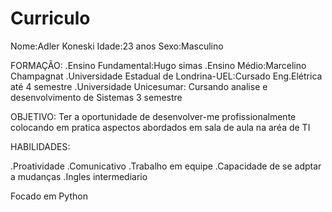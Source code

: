 # Curriculo

Nome:Adler Koneski
Idade:23 anos
Sexo:Masculino

FORMAÇÃO:
.Ensino Fundamental:Hugo simas 
.Ensino Médio:Marcelino Champagnat
.Universidade Estadual de Londrina-UEL:Cursado Eng.Elétrica até 4 semestre
.Universidade Unicesumar: Cursando analise e desenvolvimento de Sistemas 3 semestre

OBJETIVO:
Ter a oportunidade de desenvolver-me profissionalmente colocando em pratica aspectos abordados em sala de aula na aréa de TI

HABILIDADES:

.Proatividade
.Comunicativo
.Trabalho em equipe
.Capacidade de se adptar a mudanças
.Ingles intermediario


Focado em Python
